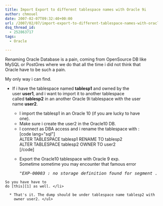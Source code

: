 ```yaml
---
title: Import Export to different tablespace names with Oracle 9i
author: chmouel
date: 2007-02-07T09:32:40+00:00
url: /2007/02/07/import-export-to-different-tablespace-names-with-oracle-9i/
dsq_thread_id:
  - 252863717
tags:
  - Oracle

---
```

Renaming Oracle Database is a pain, coming from OpenSource DB like  
MySQL or PostGres where we do that all the time i did not think that  
Oracle have to be such a pain.

My only way i can find. 

- If i have the tablespace named **tablesp1** and owned by the  
user **user1**, and i want to import it to another tablespace  
called **tablesp2** in an another Oracle 9i tablespace with the user  
name **user2**.

  * I import the tablesp1 in an Oracle 10 (if you are lucky to have  
    one). 
  * Make sure i create the user2 in the Oracle10 DB. 
  * I connect as DBA access and i rename the tablespace with :  
    [code lang="sql"]  
    ALTER TABLESPACE tablesp1 RENAME TO tablesp2  
    ALTER TABLESPACE tablesp2 OWNER TO user2  
    [/code]</p> 
  * Export the Oracle10 tablespace with Oracle 9 exp.  
    Sometime sometime you may encounter that famous error </p> 
    <pre><i>"EXP-00003 : no storage definition found for segment ....."</i>. 
</pre>
    
    So you have have to  
    do [this][1] as well. </li> 
    
      * That's it. The dump should be under tablespace name tablesp2 with  
        owner user2. </ul>

 [1]: http://www.anysql.net/en/oracle/oracle_bug_exp00003.html